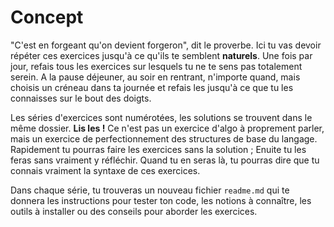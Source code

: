 # Concept

"C'est en forgeant qu'on devient forgeron", dit le proverbe. Ici tu vas devoir répéter ces exercices jusqu'à ce qu'ils te semblent **naturels**.
Une fois par jour, refais tous les exercices sur lesquels tu ne te sens pas totalement serein. A la pause déjeuner, au soir en rentrant, n'importe quand, mais choisis un créneau dans ta journée et refais les jusqu'à ce que tu les connaisses sur le bout des doigts.

Les séries d'exercices sont numérotées, les solutions se trouvent dans le même dossier. **Lis les !** Ce n'est pas un exercice d'algo à proprement parler, mais un exercice de perfectionnement des structures de base du langage. Rapidement tu pourras faire les exercices sans la solution ; Enuite tu les feras sans vraiment y réfléchir. Quand tu en seras là, tu pourras dire que tu connais vraiment la syntaxe de ces exercices.

Dans chaque série, tu trouveras un nouveau fichier `readme.md` qui te donnera les instructions pour tester ton code, les notions à connaître, les outils à installer ou des conseils pour aborder les exercices.
